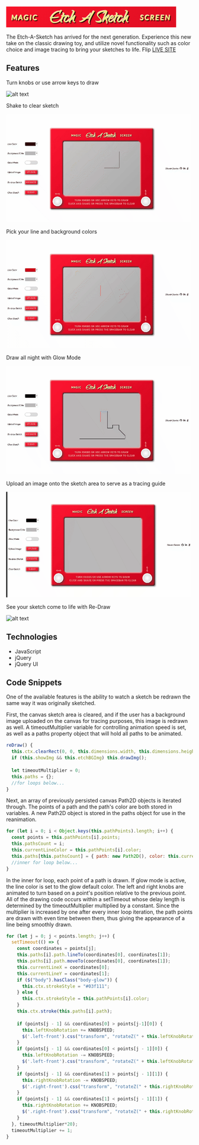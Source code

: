 ![alt text](images/Header.png)

The Etch-A-Sketch has arrived for the next generation. Experience this new take on the classic drawing toy, and utilize novel functionality such as color choice and image tracing to bring your sketches to life.
Flip
[LIVE SITE](https://s-davies.github.io/etch-a-sketch/)

## Features

Turn knobs or use arrow keys to draw

![alt text](images/draw.gif)

Shake to clear sketch

![alt text](images/shake.gif)

Pick your line and background colors

![alt text](images/color.gif)

Draw all night with Glow Mode

![alt text](images/glow.gif)

Upload an image onto the sketch area to serve as a tracing guide

![alt text](images/upload.gif)

See your sketch come to life with Re-Draw

![alt text](images/redraw.gif)

## Technologies

- JavaScript
- jQuery
- jQuery UI

## Code Snippets

One of the available features is the ability to watch a sketch be redrawn 
the same way it was originally sketched. 

First, the canvas sketch area is cleared, and if the user has a background image
uploaded on the canvas for tracing purposes, this image is redrawn as well. A 
timeoutMultiplier variable for controlling animation speed is set, as well as a
paths property object that will hold all paths to be animated.

```javascript
reDraw() {
  this.ctx.clearRect(0, 0, this.dimensions.width, this.dimensions.height);
  if (this.showImg && this.etchBGImg) this.drawImg();

  let timeoutMultiplier = 0;
  this.paths = {};
  //for loops below...
}
```

Next, an array of previously persisted canvas Path2D objects is iterated through.
The points of a path and the path's color are both stored in variables. A new
Path2D object is stored in the paths object for use in the reanimation.

```javascript
for (let i = 0; i < Object.keys(this.pathPoints).length; i++) {
  const points = this.pathPoints[i].points;
  this.pathsCount = i;
  this.currentLineColor = this.pathPoints[i].color;
  this.paths[this.pathsCount] = { path: new Path2D(), color: this.currentLineColor};
  //inner for loop below...
}
```

In the inner for loop, each point of a path is drawn. If glow mode is active,
the line color is set to the glow default color. The left and right knobs are
animated to turn based on a point's position relative to the previous point. All
of the drawing code occurs within a setTimeout whose delay length is determined
by the timeoutMultiplier multiplied by a constant. Since the multiplier is increased by one after every inner loop
iteration, the path points are drawn with even time between them, thus giving the appearance of a
line being smoothly drawn.

```javascript
for (let j = 0; j < points.length; j++) {
  setTimeout(() => {
    const coordinates = points[j];
    this.paths[i].path.lineTo(coordinates[0], coordinates[1]);
    this.paths[i].path.moveTo(coordinates[0], coordinates[1]);
    this.currentLineX = coordinates[0];
    this.currentLineY = coordinates[1];
    if ($("body").hasClass("body-glow")) {
      this.ctx.strokeStyle = "#03f111";
    } else {
      this.ctx.strokeStyle = this.pathPoints[i].color;
    }
    this.ctx.stroke(this.paths[i].path);

    if (points[j - 1] && coordinates[0] > points[j-1][0]) {
      this.leftKnobRotation += KNOBSPEED;
      $('.left-front').css("transform", "rotateZ(" + this.leftKnobRotation + "deg)");
    }
    if (points[j - 1] && coordinates[0] < points[j - 1][0]) {
      this.leftKnobRotation -= KNOBSPEED;
      $('.left-front').css("transform", "rotateZ(" + this.leftKnobRotation + "deg)");
    }
    if (points[j - 1] && coordinates[1] > points[j - 1][1]) {
      this.rightKnobRotation -= KNOBSPEED;
      $('.right-front').css("transform", "rotateZ(" + this.rightKnobRotation + "deg)");
    }
    if (points[j - 1] && coordinates[1] < points[j - 1][1]) {
      this.rightKnobRotation += KNOBSPEED;
      $('.right-front').css("transform", "rotateZ(" + this.rightKnobRotation + "deg)");
    }
  }, timeoutMultiplier*20);
  timeoutMultiplier += 1;
}
```